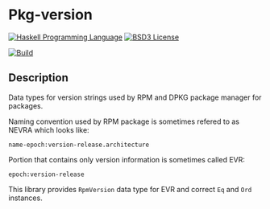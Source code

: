 Pkg-version
===========

[![Haskell Programming Language](https://img.shields.io/badge/language-Haskell-blue.svg)][Haskell.org]
[![BSD3 License](http://img.shields.io/badge/license-BSD3-brightgreen.svg)][tl;dr Legal: BSD3]

[![Build](https://travis-ci.org/trskop/pkg-version.svg)](https://travis-ci.org/trskop/pkg-version)


Description
-----------

Data types for version strings used by RPM and DPKG package manager for
packages.

Naming convention used by RPM package is sometimes refered to as NEVRA which
looks like:

    name-epoch:version-release.architecture

Portion that contains only version information is sometimes called EVR:

    epoch:version-release

This library provides `RpmVersion` data type for EVR and correct `Eq` and `Ord`
instances.



[Haskell.org]:
  http://www.haskell.org
  "The Haskell Programming Language"
[tl;dr Legal: BSD3]:
  https://tldrlegal.com/license/bsd-3-clause-license-%28revised%29
  "BSD 3-Clause License (Revised)"
